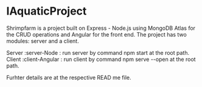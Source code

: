 # IAquaticProject

Shrimpfarm is a project built on Express - Node.js using MongoDB Atlas for the CRUD operations and Angular for the front end.
The project has two modules: server and a client.

Server :server-Node        : run server by command npm start at the root path.
Client :client-Angular     : run client by command npm serve --open at the root path.

Furhter details are at the respective READ me file.




